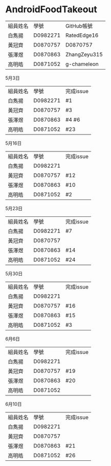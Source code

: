 # AndroidFoodTakeout

<table>
  <tr>
    <td>組員姓名</td>
    <td>學號</td>
    <td>GitHub帳號</td>
  </tr>
  <tr>
    <td>白雋揚</td>
    <td>D0982271</td>
    <td>RatedEdge16</td>
  </tr>
    <tr>
    <td>黃冠齊</td>
    <td>D0870757</td>
    <td>D0870757</td>
  </tr>
    <tr>
    <td>張澤煜</td>
    <td>D0870863</td>
    <td>ZhangZeyu315</td>
  </tr>
  <tr>
    <td>高明皓</td>
    <td>D0871052</td>
    <td>g-chameleon</td>
  </tr>
</table>
<tr>5月3日</tr>
<table>
  <tr>
    <td>組員姓名</td>
    <td>學號</td>
    <td>完成issue</td>
  </tr>
  <tr>
    <td>白雋揚</td>
    <td>D0982271</td>
    <td>#1</td>
  </tr>
    <tr>
    <td>黃冠齊</td>
    <td>D0870757</td>
    <td>#3</td>
  </tr>
    <tr>
    <td>張澤煜</td>
    <td>D0870863</td>
    <td>#4 #6</td>
  </tr>
  <tr>
    <td>高明皓</td>
    <td>D0871052</td>
    <td>#23</td>
  </tr>
</table>
</table>
<tr>5月16日</tr>
<table>
  <tr>
    <td>組員姓名</td>
    <td>學號</td>
    <td>完成issue</td>
  </tr>
  <tr>
    <td>白雋揚</td>
    <td>D0982271</td>
    <td></td>
  </tr>
    <tr>
    <td>黃冠齊</td>
    <td>D0870757</td>
    <td>#12</td>
  </tr>
    <tr>
    <td>張澤煜</td>
    <td>D0870863</td>
    <td>#10</td>
  </tr>
  <tr>
    <td>高明皓</td>
    <td>D0871052</td>
    <td>#2</td>
  </tr>
</table>
<tr>5月23日</tr>
<table>
  <tr>
    <td>組員姓名</td>
    <td>學號</td>
    <td>完成issue</td>
  </tr>
  <tr>
    <td>白雋揚</td>
    <td>D0982271</td>
    <td>#7</td>
  </tr>
    <tr>
    <td>黃冠齊</td>
    <td>D0870757</td>
    <td></td>
  </tr>
    <tr>
    <td>張澤煜</td>
    <td>D0870863</td>
    <td>#14</td>
  </tr>
  <tr>
    <td>高明皓</td>
    <td>D0871052</td>
    <td>#24</td>
  </tr>
</table>
<tr>5月30日</tr>
<table>
  <tr>
    <td>組員姓名</td>
    <td>學號</td>
    <td>完成issue</td>
  </tr>
  <tr>
    <td>白雋揚</td>
    <td>D0982271</td>
    <td></td>
  </tr>
    <tr>
    <td>黃冠齊</td>
    <td>D0870757</td>
    <td>#16</td>
  </tr>
    <tr>
    <td>張澤煜</td>
    <td>D0870863</td>
    <td>#15</td>
  </tr>
  <tr>
    <td>高明皓</td>
    <td>D0871052</td>
    <td>#3</td>
  </tr>
</table>
<tr>6月6日</tr>
<table>
  <tr>
    <td>組員姓名</td>
    <td>學號</td>
    <td>完成issue</td>
  </tr>
  <tr>
    <td>白雋揚</td>
    <td>D0982271</td>
    <td></td>
  </tr>
    <tr>
    <td>黃冠齊</td>
    <td>D0870757</td>
    <td>#19</td>
  </tr>
    <tr>
    <td>張澤煜</td>
    <td>D0870863</td>
    <td>#20</td>
  </tr>
  <tr>
    <td>高明皓</td>
    <td>D0871052</td>
    <td></td>
  </tr>
</table>
<tr>6月10日</tr>
<table>
  <tr>
    <td>組員姓名</td>
    <td>學號</td>
    <td>完成issue</td>
  </tr>
  <tr>
    <td>白雋揚</td>
    <td>D0982271</td>
    <td></td>
  </tr>
    <tr>
    <td>黃冠齊</td>
    <td>D0870757</td>
    <td></td>
  </tr>
    <tr>
    <td>張澤煜</td>
    <td>D0870863</td>
    <td>#21</td>
  </tr>
  <tr>
    <td>高明皓</td>
    <td>D0871052</td>
    <td>#26</td>
  </tr>
</table>
